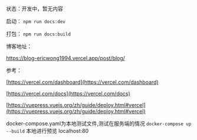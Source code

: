 状态：开发中，暂无内容

启动：
`npm run docs:dev`

打包：
`npm run docs:build`

博客地址：

https://blog-ericwong1994.vercel.app/post/blog/


参考：

[https://vercel.com/dashboard](https://vercel.com/dashboard)

[https://vercel.com/docs](https://vercel.com/docs)

[https://vuepress.vuejs.org/zh/guide/deploy.html#vercel](https://vuepress.vuejs.org/zh/guide/deploy.html#vercel)

docker-compose.yaml为本地测试文件,测试在服务端的情况
`docker-compose up --build`
本地进行预览
localhost:80